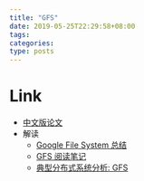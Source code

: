 ```yaml
---
title: "GFS"
date: 2019-05-25T22:29:58+08:00
tags:
categories:
type: posts
---
```


# Link

- [中文版论文](http://blog.bizcloudsoft.com/wp-content/uploads/Google-File-System%E4%B8%AD%E6%96%87%E7%89%88_1.0.pdf)
- 解读
    - [Google File System 总结](https://mr-dai.github.io/gfs/)
    - [GFS 阅读笔记](http://blog.luoyuanhang.com/2017/05/15/gfs-reading-notes/)
    - [典型分布式系统分析: GFS](https://www.cnblogs.com/xybaby/p/8967424.html)

<!--more-->